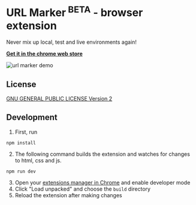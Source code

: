 # URL Marker<sup> BETA</sup> - browser extension

Never mix up local, test and live environments again!

**[Get it in the chrome web store](https://chrome.google.com/webstore/detail/url-marker/ebpaibilachiamhpjjdjaaingpamifaf)**

![url marker demo](https://github.com/petedavisdev/url-marker/blob/main/docs/ScreenshotLocal.png?raw=true)

## License

[GNU GENERAL PUBLIC LICENSE Version 2](/LICENSE)

## Development

1. First, run

```
npm install
```

2. The following command builds the extension and watches for changes to html, css and js.

```
npm run dev
```

3. Open your [extensions manager in Chrome](chrome://extensions/) and enable developer mode
4. Click "Load unpacked" and choose the `build` directory
5. Reload the extension after making changes
